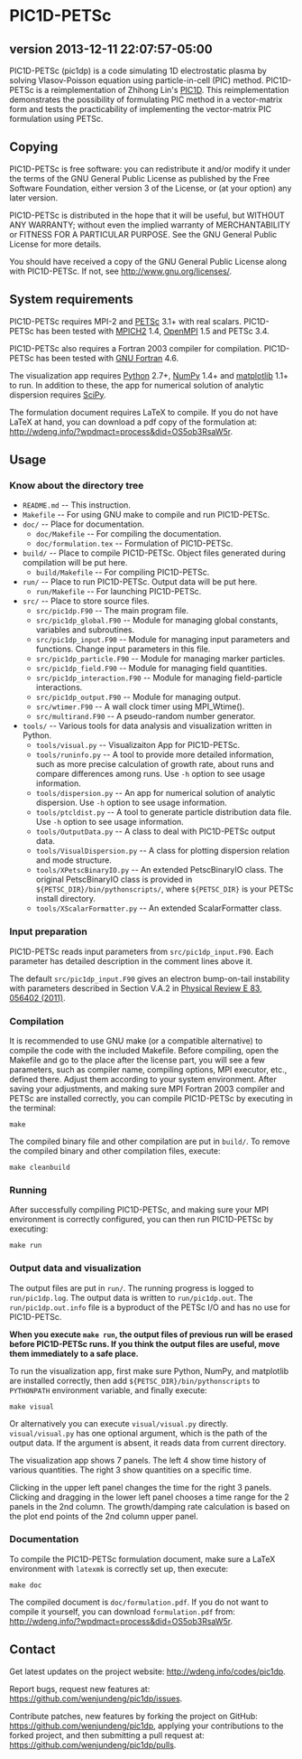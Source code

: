 PIC1D-PETSc
===========
version 2013-12-11 22:07:57-05:00
---------------------------------

PIC1D-PETSc (pic1dp) is a code simulating 1D electrostatic plasma by solving
Vlasov-Poisson equation using particle-in-cell (PIC) method.  PIC1D-PETSc is a
reimplementation of Zhihong Lin's
[PIC1D](http://phoenix.ps.uci.edu/zlin/pic1d/).  This reimplementation
demonstrates the possibility of formulating PIC method in a vector-matrix form
and tests the practicability of implementing the vector-matrix PIC formulation
using PETSc.


Copying
-------

PIC1D-PETSc is free software: you can redistribute it and/or modify
it under the terms of the GNU General Public License as published by
the Free Software Foundation, either version 3 of the License, or
(at your option) any later version.

PIC1D-PETSc is distributed in the hope that it will be useful,
but WITHOUT ANY WARRANTY; without even the implied warranty of
MERCHANTABILITY or FITNESS FOR A PARTICULAR PURPOSE.  See the
GNU General Public License for more details.

You should have received a copy of the GNU General Public License
along with PIC1D-PETSc.  If not, see <http://www.gnu.org/licenses/>.


System requirements
-------------------

PIC1D-PETSc requires MPI-2 and [PETSc](http://www.mcs.anl.gov/petsc/) 3.1+ with
real scalars.  PIC1D-PETSc has been tested with
[MPICH2](http://www.mcs.anl.gov/research/projects/mpich2/) 1.4,
[OpenMPI](http://www.open-mpi.org/) 1.5 and PETSc 3.4.

PIC1D-PETSc also requires a Fortran 2003 compiler for compilation.  PIC1D-PETSc
has been tested with [GNU Fortran](http://gcc.gnu.org/fortran/) 4.6.

The visualization app requires [Python](http://www.python.org/) 2.7+,
[NumPy](http://numpy.scipy.org/) 1.4+ and
[matplotlib](http://matplotlib.sourceforge.net/) 1.1+ to run.
In addition to these, the app for numerical solution of analytic dispersion
requires [SciPy](http://www.scipy.org/).

The formulation document requires LaTeX to compile.  If you do not have LaTeX
at hand, you can download a pdf copy of the formulation at:
<http://wdeng.info/?wpdmact=process&did=OS5ob3RsaW5r>.


Usage
-----

### Know about the directory tree

+ `README.md` -- This instruction.
+ `Makefile` -- For using GNU make to compile and run PIC1D-PETSc.
+ `doc/` -- Place for documentation.
	+ `doc/Makefile` -- For compiling the documentation.
	+ `doc/formulation.tex` -- Formulation of PIC1D-PETSc.
+ `build/` -- Place to compile PIC1D-PETSc.  Object files generated during
compilation will be put here.
	+ `build/Makefile` -- For compiling PIC1D-PETSc.
+ `run/` -- Place to run PIC1D-PETSc.  Output data will be put here.
	+ `run/Makefile` -- For launching PIC1D-PETSc.
+ `src/` -- Place to store source files.
	+ `src/pic1dp.F90` -- The main program file.
	+ `src/pic1dp_global.F90` -- Module for managing global constants,
	variables and subroutines.
	+ `src/pic1dp_input.F90` -- Module for managing input parameters and
	functions.  Change input parameters in this file.
	+ `src/pic1dp_particle.F90` -- Module for managing marker particles.
	+ `src/pic1dp_field.F90` -- Module for managing field quantities.
	+ `src/pic1dp_interaction.F90` -- Module for managing field-particle
	interactions.
	+ `src/pic1dp_output.F90` -- Module for managing output.
	+ `src/wtimer.F90` -- A wall clock timer using MPI_Wtime().
	+ `src/multirand.F90` -- A pseudo-random number generator.
+ `tools/` -- Various tools for data analysis and visualization written in
Python.
	+ `tools/visual.py` -- Visualizaiton App for PIC1D-PETSc.
	+ `tools/runinfo.py` -- A tool to provide more detailed information, such
	as more precise calculation of growth rate, about runs and compare
	differences among runs.  Use `-h` option to see usage information.
	+ `tools/dispersion.py` -- An app for numerical solution of analytic
	dispersion.  Use `-h` option to see usage information.
	+ `tools/ptcldist.py` -- A tool to generate particle distribution data
	file.  Use `-h` option to see usage information.
	+ `tools/OutputData.py` -- A class to deal with PIC1D-PETSc output data.
	+ `tools/VisualDispersion.py` -- A class for plotting dispersion relation
	and mode structure.
	+ `tools/XPetscBinaryIO.py` -- An extended PetscBinaryIO class.  The
	original PetscBinaryIO class is provided in
	`${PETSC_DIR}/bin/pythonscripts/`, where `${PETSC_DIR}` is your PETSc install
	directory.
	+ `tools/XScalarFormatter.py` -- An extended ScalarFormatter class.


### Input preparation

PIC1D-PETSc reads input parameters from `src/pic1dp_input.F90`.  Each parameter
has detailed description in the comment lines above it.

The default `src/pic1dp_input.F90` gives an electron bump-on-tail instability
with parameters described in Section V.A.2 in [Physical Review E 83, 056402
(2011)](http://dx.doi.org/10.1103/PhysRevE.83.056402).


### Compilation

It is recommended to use GNU make (or a compatible alternative) to compile the
code with the included Makefile.  Before compiling, open the Makefile and go to
the place after the license part, you will see a few parameters, such as
compiler name, compiling options, MPI executor, etc., defined there.  Adjust
them according to your system environment.  After saving your adjustments, and
making sure MPI Fortran 2003 compiler and PETSc are installed correctly, you can
compile PIC1D-PETSc by executing in the terminal:

	make

The compiled binary file and other compilation are put in `build/`.  To remove
the compiled binary and other compilation files, execute:

	make cleanbuild


### Running

After successfully compiling PIC1D-PETSc, and making sure your MPI environment
is correctly configured, you can then run PIC1D-PETSc by executing:

	make run


### Output data and visualization

The output files are put in `run/`.  The running progress is logged to
`run/pic1dp.log`.  The output data is written to `run/pic1dp.out`.  The
`run/pic1dp.out.info` file is a byproduct of the PETSc I/O and has no use for
PIC1D-PETSc.

**When you execute `make run`, the output files of previous run will be erased
before PIC1D-PETSc runs.  If you think the output files are useful, move them
immediately to a safe place.**

To run the visualization app, first make sure Python, NumPy, and matplotlib are
installed correctly, then add `${PETSC_DIR}/bin/pythonscripts` to `PYTHONPATH`
environment variable, and finally execute:

	make visual

Or alternatively you can execute `visual/visual.py` directly.
`visual/visual.py` has one optional argument, which is the path of the output
data.  If the argument is absent, it reads data from current directory.

The visualization app shows 7 panels.  The left 4 show time history of various
quantities.  The right 3 show quantities on a specific time.

Clicking in the upper left panel changes the time for the right 3 panels.
Clicking and dragging in the lower left panel chooses a time range for the 2
panels in the 2nd column.  The growth/damping rate calculation is based on the
plot end points of the 2nd column upper panel.


### Documentation

To compile the PIC1D-PETSc formulation document, make sure a LaTeX environment
with `latexmk` is correctly set up, then execute:

	make doc

The compiled document is `doc/formulation.pdf`.  If you do not want to compile
it yourself, you can download `formulation.pdf` from:
<http://wdeng.info/?wpdmact=process&did=OS5ob3RsaW5r>.


Contact
-------

Get latest updates on the project website:
<http://wdeng.info/codes/pic1dp>.

Report bugs, request new features at:
<https://github.com/wenjundeng/pic1dp/issues>.

Contribute patches, new features by forking the project on GitHub:
<https://github.com/wenjundeng/pic1dp>, applying your contributions to the
forked project, and then submitting a pull request at:
<https://github.com/wenjundeng/pic1dp/pulls>.

